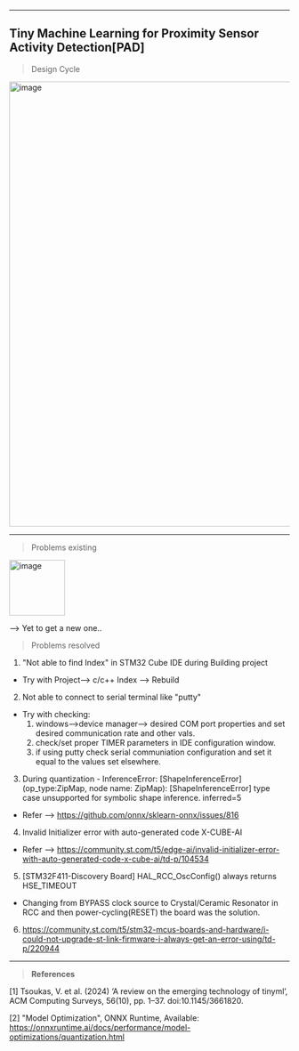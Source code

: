 ---------------------
__Tiny Machine Learning for Proximity Sensor Activity Detection[PAD]__
---------------------

> Design Cycle
<img width="800" alt="image" src="https://github.com/user-attachments/assets/8f842985-b36c-43a2-a2a5-59ff928a6326">


---------------------
> Problems existing

<img width="100" alt="image" src="https://github.com/user-attachments/assets/fecb3756-a139-49f5-bcd5-d05fec972a44">


--> Yet to get a new one..


> Problems resolved

1. "Not able to find Index" in STM32 Cube IDE during Building project
- Try with Project--> c/c++ Index --> Rebuild

2. Not able to connect to serial terminal like "putty"
- Try with checking:
  1. windows-->device manager--> desired COM port properties and set desired communication rate and other vals.
  2. check/set proper TIMER parameters in IDE configuration window.
  3. if using putty check serial communiation configuration and set it equal to the values set elsewhere.

3. During quantization - InferenceError: [ShapeInferenceError] (op_type:ZipMap, node name: ZipMap): [ShapeInferenceError] type case unsupported for symbolic shape inference. inferred=5
- Refer --> https://github.com/onnx/sklearn-onnx/issues/816

4. Invalid Initializer error with auto-generated code X-CUBE-AI
- Refer --> https://community.st.com/t5/edge-ai/invalid-initializer-error-with-auto-generated-code-x-cube-ai/td-p/104534

5. [STM32F411-Discovery Board] HAL_RCC_OscConfig() always returns HSE_TIMEOUT
- Changing from BYPASS clock source to Crystal/Ceramic Resonator in RCC and then power-cycling(RESET) the board was the solution.

6. https://community.st.com/t5/stm32-mcus-boards-and-hardware/i-could-not-upgrade-st-link-firmware-i-always-get-an-error-using/td-p/220944

---------------------
> __References__

[1] Tsoukas, V. et al. (2024) ‘A review on the emerging technology of tinyml’, ACM Computing Surveys, 56(10), pp. 1–37. doi:10.1145/3661820. 

[2] "Model Optimization", ONNX Runtime, Available: https://onnxruntime.ai/docs/performance/model-optimizations/quantization.html
